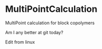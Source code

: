 # MultiPointCalculation
MultiPoint calculation for block copolymers

Am I any better at git today?

Edit from linux

